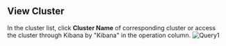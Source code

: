 ## View Cluster
In the cluster list, click **Cluster Name** of corresponding cluster or access the cluster through Kibana by "Kibana" in the operation column.
![Query1](https://github.com/jdcloudcom/cn/blob/Elasticsearch/image/Internet-Middleware/JCS%20for%20Elasticsearch/QES1.png)
